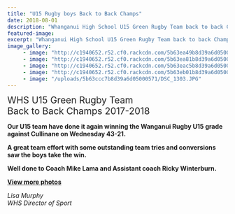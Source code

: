```yaml
---
title: "U15 Rugby boys Back to Back Champs"
date: 2018-08-01
description: "Whanganui High School U15 Green Rugby Team back to back Champs..."
featured-image: 
excerpt: "Whanganui High School U15 Green Rugby Team back to back Champs."
image_gallery:
     - image: "http://c1940652.r52.cf0.rackcdn.com/5b63ea49b8d39a6d05000594/DSC_0021.jpg"
     - image: "http://c1940652.r52.cf0.rackcdn.com/5b63ea81b8d39a6d05000597/DSC_0038.jpg"
     - image: "http://c1940652.r52.cf0.rackcdn.com/5b63eac5b8d39a6d0500059a/DSC_0072.jpg"
     - image: "http://c1940652.r52.cf0.rackcdn.com/5b63eb01b8d39a6d0500059c/DSC_0206.jpg"
     - image: "/uploads/5b63ccc7b8d39a6d05000571/DSC_1303.JPG"
---
```


<p><span style="color: #222222; font-size: 1.5em;">WHS U15 Green Rugby Team<br /></span><span style="color: #222222; font-size: 1.5em;">Back to Back Champs 2017-2018</span></p>
<p><strong>Our U15 team have done it again winning the Wanganui Rugby U15 grade against Cullinane on Wednesday 43-21.&nbsp;</strong></p>
<p><strong>A great team effort with some outstanding team tries and conversions saw the boys take the&nbsp;win.&nbsp;</strong></p>
<p><strong>Well done to Coach Mike Lama and Assistant coach Ricky Winterburn.</strong></p>
<p><strong><strong><a href="http://www.whanganuihigh.school.nz/media/gallery">View more photos</a></strong></strong></p>
<p><em>Lisa Murphy</em><br /><em>WHS Director of Sport</em></p>

